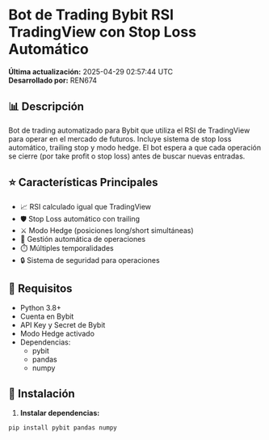 # Bot de Trading Bybit RSI TradingView con Stop Loss Automático
**Última actualización:** 2025-04-29 02:57:44 UTC  
**Desarrollado por:** REN674

## 📊 Descripción
Bot de trading automatizado para Bybit que utiliza el RSI de TradingView para operar en el mercado de futuros. Incluye sistema de stop loss automático, trailing stop y modo hedge. El bot espera a que cada operación se cierre (por take profit o stop loss) antes de buscar nuevas entradas.

## ⭐ Características Principales
- 📈 RSI calculado igual que TradingView
- 🛡️ Stop Loss automático con trailing
- ⚔️ Modo Hedge (posiciones long/short simultáneas)
- 🔄 Gestión automática de operaciones
- ⏱️ Múltiples temporalidades
- 🔒 Sistema de seguridad para operaciones

## 🔧 Requisitos
- Python 3.8+
- Cuenta en Bybit
- API Key y Secret de Bybit
- Modo Hedge activado
- Dependencias:
  - pybit
  - pandas
  - numpy

## 🚀 Instalación

1. **Instalar dependencias:**
```bash
pip install pybit pandas numpy
